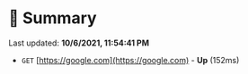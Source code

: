 # 📖 Summary
Last updated: **10/6/2021, 11:54:41 PM**

- `GET` [https://google.com](https://google.com) - **Up** (152ms)

